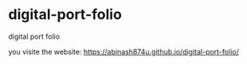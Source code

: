 # digital-port-folio
digital port folio

you visite the website: https://abinash874u.github.io/digital-port-folio/

